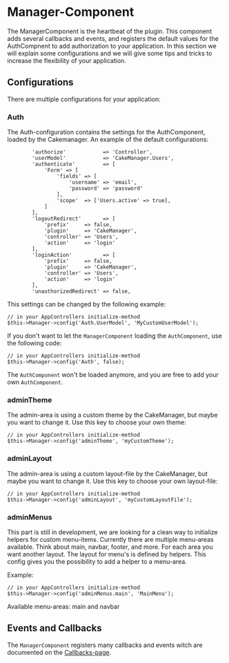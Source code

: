 Manager-Component
====================

The ManagerComponent is the heartbeat of the plugin. This component adds several callbacks and events, and registers the default values for the AuthCompnent to add authorization to your application. In this section we will explain some configurations and we will give some tips and tricks to increase the flexibility of your application.

Configurations
--------------

There are multiple configurations for your application:

### Auth
The Auth-configuration contains the settings for the AuthComponent, loaded by the Cakemanager.
An example of the default configurations:

            'authorize'            => 'Controller',
            'userModel'            => 'CakeManager.Users',
            'authenticate'         => [
                'Form' => [
                    'fields' => [
                        'username' => 'email',
                        'password' => 'password'
                    ],
                    'scope'  => ['Users.active' => true],
                ]
            ],
            'logoutRedirect'       => [
                'prefix'     => false,
                'plugin'     => 'CakeManager',
                'controller' => 'Users',
                'action'     => 'login'
            ],
            'loginAction'          => [
                'prefix'     => false,
                'plugin'     => 'CakeManager',
                'controller' => 'Users',
                'action'     => 'login'
            ],
            'unauthorizedRedirect' => false,
            
This settings can be changed by the following example:

    // in your AppControllers initialize-method
    $this->Manager->config('Auth.UserModel', 'MyCustomUserModel');
    
If you don't want to let the `ManagerComponent` loading the `AuthComponent`, use the following code:

    // in your AppControllers initialize-method
    $this->Manager->config('Auth', false);
    
The `AuthComponent` won't be loaded anymore, and you are free to add your own `AuthComponent`.

### adminTheme

The admin-area is using a custom theme by the CakeManager, but maybe you want to change it. Use this key to choose your own theme:

    // in your AppControllers initialize-method
    $this->Manager->config('adminTheme', 'myCustomTheme');

### adminLayout

The admin-area is using a custom layout-file by the CakeManager, but maybe you want to change it. Use this key to choose your own layout-file:

    // in your AppControllers initialize-method
    $this->Manager->config('adminLayout', 'myCustomLayoutFile');

### adminMenus

This part is still in development, we are looking for a clean way to initialize helpers for custom menu-items.
Currently there are multiple menu-areas available. Think about main, navbar, footer, and more. For each area you want another layout. The layout for menu's is defined by helpers. This config gives you the possibility to add a helper to a menu-area.

Example:

    // in your AppControllers initialize-method
    $this->Manager->config('adminMenus.main', 'MainMenu');
    
Available menu-areas: main and navbar


Events and Callbacks
--------------------

The `ManagerComponent` registers many callbacks and events witch are documented on the [Callbacks-page](../callbacks.md).
